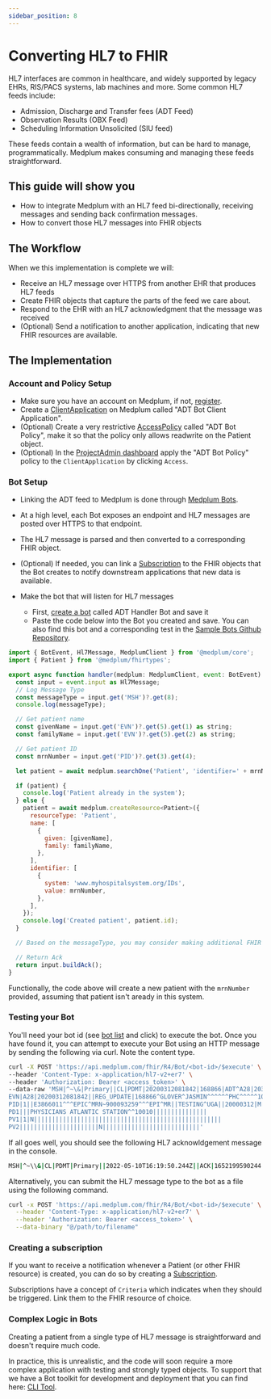 ```yaml
---
sidebar_position: 8
---
```


# Converting HL7 to FHIR

HL7 interfaces are common in healthcare, and widely supported by legacy EHRs, RIS/PACS systems, lab machines and more. Some common HL7 feeds include:

- Admission, Discharge and Transfer fees (ADT Feed)
- Observation Results (OBX Feed)
- Scheduling Information Unsolicited (SIU feed)

These feeds contain a wealth of information, but can be hard to manage, programmatically. Medplum makes consuming and managing these feeds straightforward.

## This guide will show you

- How to integrate Medplum with an HL7 feed bi-directionally, receiving messages and sending back confirmation messages.
- How to convert those HL7 messages into FHIR objects

## The Workflow

When we this implementation is complete we will:

- Receive an HL7 message over HTTPS from another EHR that produces HL7 feeds
- Create FHIR objects that capture the parts of the feed we care about.
- Respond to the EHR with an HL7 acknowledgment that the message was received
- (Optional) Send a notification to another application, indicating that new FHIR resources are available.

## The Implementation

### Account and Policy Setup

- Make sure you have an account on Medplum, if not, [register](https://app.medplum.com/register).
- Create a [ClientApplication](https://app.medplum.com/admin/project) on Medplum called "ADT Bot Client Application".
- (Optional) Create a very restrictive [AccessPolicy](https://app.medplum.com/AccessPolicy) called "ADT Bot Policy", make it so that the policy only allows readwrite on the Patient object.
- (Optional) In the [ProjectAdmin dashboard](https://app.medplum.com/admin/project) apply the "ADT Bot Policy" policy to the `ClientApplication` by clicking `Access`.

### Bot Setup

- Linking the ADT feed to Medplum is done through [Medplum Bots](https://app.medplum.com/Bot).
- At a high level, each Bot exposes an endpoint and HL7 messages are posted over HTTPS to that endpoint.
- The HL7 message is parsed and then converted to a corresponding FHIR object.
- (Optional) If needed, you can link a [Subscription](https://app.medplum.com/Subscription) to the FHIR objects that the Bot creates to notify downstream applications that new data is available.

- Make the bot that will listen for HL7 messages
  - First, [create a bot](https://app.medplum.com/admin/project) called ADT Handler Bot and save it
  - Paste the code below into the Bot you created and save. You can also find this bot and a corresponding test in the [Sample Bots Github Repository](https://github.com/medplum/medplum-demo-bots/).

```js
import { BotEvent, Hl7Message, MedplumClient } from '@medplum/core';
import { Patient } from '@medplum/fhirtypes';

export async function handler(medplum: MedplumClient, event: BotEvent): Promise<Hl7Message> {
  const input = event.input as Hl7Message;
  // Log Message Type
  const messageType = input.get('MSH')?.get(8);
  console.log(messageType);

  // Get patient name
  const givenName = input.get('EVN')?.get(5).get(1) as string;
  const familyName = input.get('EVN')?.get(5).get(2) as string;

  // Get patient ID
  const mrnNumber = input.get('PID')?.get(3).get(4);

  let patient = await medplum.searchOne('Patient', 'identifier=' + mrnNumber);

  if (patient) {
    console.log('Patient already in the system');
  } else {
    patient = await medplum.createResource<Patient>({
      resourceType: 'Patient',
      name: [
        {
          given: [givenName],
          family: familyName,
        },
      ],
      identifier: [
        {
          system: 'www.myhospitalsystem.org/IDs',
          value: mrnNumber,
        },
      ],
    });
    console.log('Created patient', patient.id);
  }

  // Based on the messageType, you may consider making additional FHIR objects here

  // Return Ack
  return input.buildAck();
}
```

Functionally, the code above will create a new patient with the `mrnNumber` provided, assuming that patient isn't aready in this system.

### Testing your Bot

You'll need your bot id (see [bot list](https://app.medplum.com/Bot) and click) to execute the bot. Once you have found it, you can attempt to execute your Bot using an HTTP message by sending the following via curl. Note the content type.

```bash
curl -X POST 'https://api.medplum.com/fhir/R4/Bot/<bot-id>/$execute' \
--header 'Content-Type: x-application/hl7-v2+er7' \
--header 'Authorization: Bearer <access_token>' \
--data-raw 'MSH|^~\&|Primary||CL|PDMT|20200312081842|168866|ADT^A28|203598|T|2.3|||||||||||
EVN|A28|20200312081842||REG_UPDATE|168866^GLOVER^JASMIN^^^^^^PHC^^^^^10010||
PID|1||E3866011^^^EPIC^MRN~900093259^^^EPI^MR||TESTING^UGA||20000312|M|||^^^^^USA^P||||||||123-54-8888|||||N||||||N||
PD1|||PHYSICIANS ATLANTIC STATION^^10010|||||||||||||||
PV1|1|N||||||||||||||||||||||||||||||||||||||||||||||||||||
PV2||||||||||||||||||||||N|||||||||||||||||||||||||||'
```

If all goes well, you should see the following HL7 acknowldgement message in the console.

```bash
MSH|^~\\&|CL|PDMT|Primary||2022-05-10T16:19:50.244Z||ACK|1652199590244|P|2.5.1\rMSA|AA|203598|OK
```

Alternatively, you can submit the HL7 message type to the bot as a file using the following command.

```bash
curl -x POST 'https://api.medplum.com/fhir/R4/Bot/<bot-id>/$execute' \
  --header 'Content-Type: x-application/hl7-v2+er7' \
  --header 'Authorization: Bearer <access_token>' \
  --data-binary "@/path/to/filename"
```

### Creating a subscription

If you want to receive a notification whenever a Patient (or other FHIR resource) is created, you can do so by creating a [Subscription](./bot-basics#executing-automatically-using-a-subscription).

Subscriptions have a concept of `Criteria` which indicates when they should be triggered. Link them to the FHIR resource of choice.

### Complex Logic in Bots

Creating a patient from a single type of HL7 message is straightforward and doesn't require much code.

In practice, this is unrealistic, and the code will soon require a more complex application with testing and strongly typed objects. To support that we have a Bot toolkit for development and deployment that you can find here: [CLI Tool](https://github.com/medplum/medplum-demo-bots).

